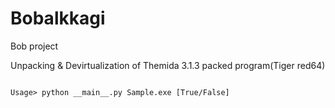 # Bobalkkagi
Bob project

Unpacking & Devirtualization of Themida 3.1.3 packed program(Tiger red64)


```

Usage> python __main__.py Sample.exe [True/False]

```


